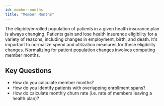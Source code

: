 ```yaml
---
id: member-months
title: "Member Months"
---
```

The eligible/enrolled population of patients in a given health insurance plan is always changing.  Patients gain and lose health insurance eligibility for a variety of reasons, including changes in employment, birth, and death.  It's important to normalize spend and utilization measures for these eligibility changes.  Normalizing for patient population changes involves computing member months.

## Key Questions

- How do you calculate member months?
- How do you identify patients with overlapping enrollment spans?
- How do calculate monthly churn rate (i.e. rate of members leaving a health plan)?
